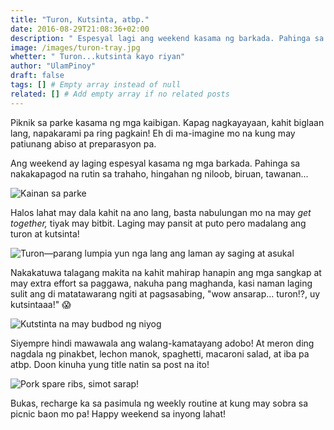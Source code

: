 ```yaml
---
title: "Turon, Kutsinta, atbp."
date: 2016-08-29T21:08:36+02:00
description: " Espesyal lagi ang weekend kasama ng barkada. Pahinga sa rutin, biruan, tawanan..."
image: /images/turon-tray.jpg
whetter: " Turon...kutsinta kayo riyan"
author: "UlamPinoy"
draft: false
tags: [] # Empty array instead of null
related: [] # Add empty array if no related posts
---
```


Piknik sa parke kasama ng mga kaibigan. Kapag nagkayayaan, kahit biglaan lang, napakarami pa ring pagkain! Eh di ma-imagine mo na kung may patiunang abiso at preparasyon pa.

Ang weekend ay laging espesyal kasama ng mga barkada. Pahinga sa nakakapagod na rutin sa trahaho, hingahan ng niloob, biruan, tawanan...

![Kainan sa parke](/images/picnic-table.jpg)

Halos lahat may dala kahit na ano lang, basta nabulungan mo na may _get together,_ tiyak may bitbit. Laging may pansit at puto pero madalang ang turon at kutsinta!

![Turon—parang lumpia yun nga lang ang laman ay saging at asukal](/images/turon-tray.jpg)

Nakakatuwa talagang makita na kahit mahirap hanapin ang mga sangkap at may extra effort sa paggawa, nakuha pang maghanda, kasi naman laging sulit ang di matatawarang ngiti at pagsasabing, "wow ansarap... turon!?, uy kutsintaaa!" 😱

![Kutstinta na may budbod ng niyog](/images/cuchinta-tray.jpg)

Siyempre hindi mawawala ang walang-kamatayang adobo! At meron ding nagdala ng pinakbet, lechon manok, spaghetti, macaroni salad, at iba pa atbp. Doon kinuha yung title natin sa post na ito!

![Pork spare ribs, simot sarap!](/images/spare-rib-adobo.jpg)

Bukas, recharge ka sa pasimula ng weekly routine at kung may sobra sa picnic baon mo pa! Happy weekend sa inyong lahat!
